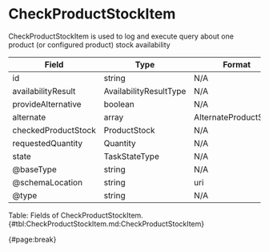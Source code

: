 <!--
    ATTENTION: This file was generated via gradle!
               Do NOT manually edit this file! Any such changes will be overwritten!
-->

# CheckProductStockItem

CheckProductStockItem is used to log and execute query about one product (or configured product) stock availability

| Field | Type | Format | Required |
| ------- | ------- | ------- | --- |
| id | string | N/A | Yes |
| availabilityResult | AvailabilityResultType | N/A | No |
| provideAlternative | boolean | N/A | No |
| alternate | array | AlternateProductStock | No |
| checkedProductStock | ProductStock | N/A | Yes |
| requestedQuantity | Quantity | N/A | Yes |
| state | TaskStateType | N/A | No |
| @baseType | string | N/A | No |
| @schemaLocation | string | uri | No |
| @type | string | N/A | No |

Table: Fields of CheckProductStockItem. {#tbl:CheckProductStockItem.md:CheckProductStockItem}

{#page:break}
